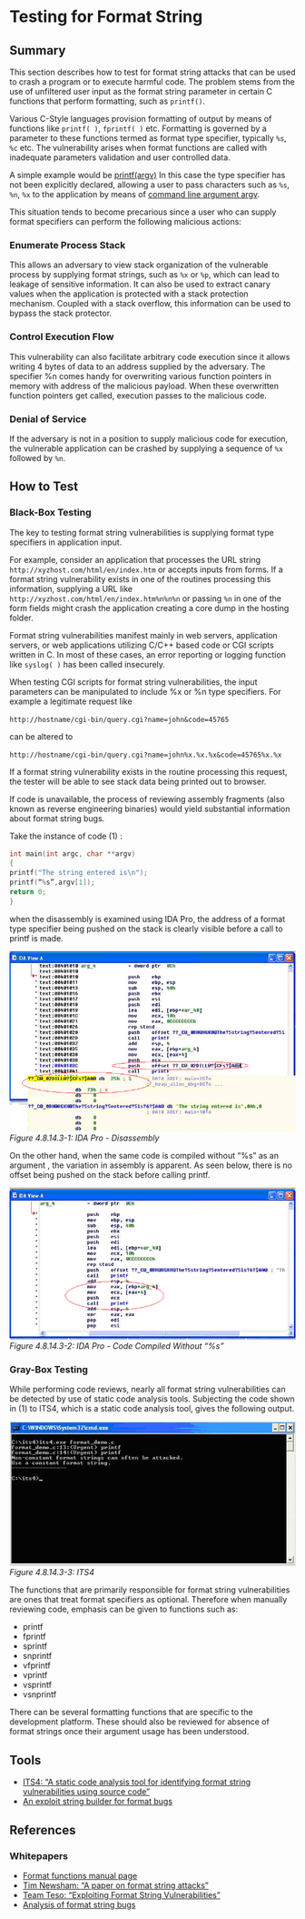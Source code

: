# Testing for Format String

## Summary

This section describes how to test for format string attacks that can be used to crash a program or to execute harmful code. The problem stems from the use of unfiltered user input as the format string parameter in certain C functions that perform formatting, such as `printf()`.

Various C-Style languages provision formatting of output by means of functions like `printf( )`, `fprintf( )` etc. Formatting is governed by a parameter to these functions termed as format type specifier, typically `%s`, `%c` etc. The vulnerability arises when format functions are called with inadequate parameters validation and user controlled data.

A simple example would be [printf(argv)](https://www.die.net/doc/linux/man/man3/fprintf.3.html) In this case the type specifier has not been explicitly declared, allowing a user to pass characters such as `%s`, `%n`, `%x` to the application by means of [command line argument argv](https://www.die.net/doc/linux/man/man3/fprintf.3.html).

This situation tends to become precarious since a user who can supply format specifiers can perform the following malicious actions:

### Enumerate Process Stack

This allows an adversary to view stack organization of the vulnerable process by supplying format strings, such as `%x` or `%p`, which can lead to leakage of sensitive information. It can also be used to extract canary values when the application is protected with a stack protection mechanism. Coupled with a stack overflow, this information can be used to bypass the stack protector.

### Control Execution Flow

This vulnerability can also facilitate arbitrary code execution since it allows writing 4 bytes of data to an address supplied by the adversary. The specifier %n comes handy for overwriting various function pointers in memory with address of the malicious payload. When these overwritten function pointers get called, execution passes to the malicious code.

### Denial of Service

If the adversary is not in a position to supply malicious code for execution, the vulnerable application can be crashed by supplying a sequence of `%x` followed by `%n`.

## How to Test

### Black-Box Testing

The key to testing format string vulnerabilities is supplying format type specifiers in application input.

For example, consider an application that processes the URL string `http://xyzhost.com/html/en/index.htm` or accepts inputs from forms. If a format string vulnerability exists in one of the routines processing this information, supplying a URL like `http://xyzhost.com/html/en/index.htm%n%n%n` or passing `%n` in one of the form fields might crash the application creating a core dump in the hosting folder.

Format string vulnerabilities manifest mainly in web servers, application servers, or web applications utilizing C/C++ based code or CGI scripts written in C. In most of these cases, an error reporting or logging function like `syslog( )` has been called insecurely.

When testing CGI scripts for format string vulnerabilities, the input parameters can be manipulated to include %x or %n type specifiers. For example a legitimate request like

`http://hostname/cgi-bin/query.cgi?name=john&code=45765`

can be altered to

`http://hostname/cgi-bin/query.cgi?name=john%x.%x.%x&code=45765%x.%x`

If a format string vulnerability exists in the routine processing this request, the tester will be able to see stack data being printed out to browser.

If code is unavailable, the process of reviewing assembly fragments (also known as reverse engineering binaries) would yield substantial information about format string bugs.

Take the instance of code (1) :

```c
int main(int argc, char **argv)
{
printf("The string entered is\n");
printf(“%s”,argv[1]);
return 0;
}
```

when the disassembly is examined using IDA Pro, the address of a format type specifier being pushed on the stack is clearly visible before a call to printf is made.

![IDA Pro](images/IDA_Pro.gif)\
*Figure 4.8.14.3-1: IDA Pro - Disassembly*

On the other hand, when the same code is compiled without “%s” as an argument , the variation in assembly is apparent. As seen below, there is no offset being pushed on the stack before calling printf.

![IDA Pro 2](images/IDA_Pro_2.gif)\
*Figure 4.8.14.3-2: IDA Pro - Code Compiled Without “%s”*

### Gray-Box Testing

While performing code reviews, nearly all format string vulnerabilities can be detected by use of static code analysis tools. Subjecting the code shown in (1) to ITS4, which is a static code analysis tool, gives the following output.

![ITS4](images/ITS4.gif)\
*Figure 4.8.14.3-3: ITS4*

The functions that are primarily responsible for format string vulnerabilities are ones that treat format specifiers as optional. Therefore when manually reviewing code, emphasis can be given to functions such as:

- printf
- fprintf
- sprintf
- snprintf
- vfprintf
- vprintf
- vsprintf
- vsnprintf

There can be several formatting functions that are specific to the development platform. These should also be reviewed for absence of format strings once their argument usage has been understood.

## Tools

- [ITS4: “A static code analysis tool for identifying format string vulnerabilities using source code”](http://seclab.cs.ucdavis.edu/projects/testing/tools/its4.html)
- [An exploit string builder for format bugs](https://seclists.org/lists/pen-test/2001/Aug/0014.html)

## References

### Whitepapers

- [Format functions manual page](http://www.die.net/doc/linux/man/man3/fprintf.3.html)
- [Tim Newsham: “A paper on format string attacks”](http://comsec.theclerk.com/CISSP/FormatString.pdf)
- [Team Teso: “Exploiting Format String Vulnerabilities”](http://www.cs.ucsb.edu/~jzhou/security/formats-teso.html)
- [Analysis of format string bugs](http://julianor.tripod.com/format-bug-analysis.pdf)
